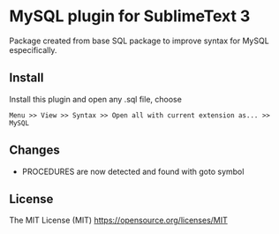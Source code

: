 # MySQL plugin for SublimeText 3

Package created from base SQL package to improve syntax for MySQL especifically.

## Install

Install this plugin and open any .sql file, choose

    Menu >> View >> Syntax >> Open all with current extension as... >> MySQL

## Changes

* PROCEDURES are now detected and found with goto symbol

## License

The MIT License (MIT)
https://opensource.org/licenses/MIT
